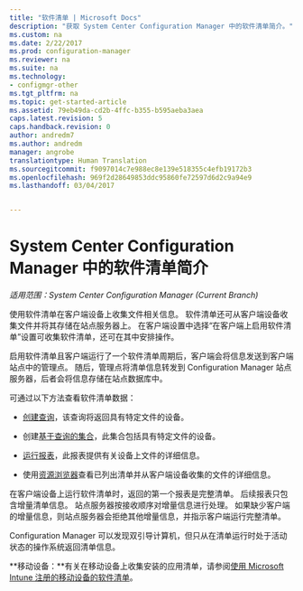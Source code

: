 ```yaml
---
title: "软件清单 | Microsoft Docs"
description: "获取 System Center Configuration Manager 中的软件清单简介。"
ms.custom: na
ms.date: 2/22/2017
ms.prod: configuration-manager
ms.reviewer: na
ms.suite: na
ms.technology:
- configmgr-other
ms.tgt_pltfrm: na
ms.topic: get-started-article
ms.assetid: 79eb49da-cd2b-4ffc-b355-b595aeba3aea
caps.latest.revision: 5
caps.handback.revision: 0
author: andredm7
ms.author: andredm
manager: angrobe
translationtype: Human Translation
ms.sourcegitcommit: f9097014c7e988ec8e139e518355c4efb19172b3
ms.openlocfilehash: 969f2d28649853ddc95860fe72597d6d2c9a94e9
ms.lasthandoff: 03/04/2017


---
```

# <a name="introduction-to-software-inventory-in-system-center-configuration-manager"></a>System Center Configuration Manager 中的软件清单简介

*适用范围：System Center Configuration Manager (Current Branch)*

使用软件清单在客户端设备上收集文件相关信息。 软件清单还可从客户端设备收集文件并将其存储在站点服务器上。 在客户端设置中选择“在客户端上启用软件清单”设置可收集软件清单，还可在其中安排操作。  

启用软件清单且客户端运行了一个软件清单周期后，客户端会将信息发送到客户端站点中的管理点。 随后，管理点将清单信息转发到 Configuration Manager 站点服务器，后者会将信息存储在站点数据库中。   

 可通过以下方法查看软件清单数据：  

-   [创建查询](../../../../core/servers/manage/queries-technical-reference.md)，该查询将返回具有特定文件的设备。   

-   创建[基于查询的集合](../../../../core/clients/manage/collections/introduction-to-collections.md)，此集合包括具有特定文件的设备。   

-   [运行报表](../../../../core/servers/manage/reporting.md)，此报表提供有关设备上文件的详细信息。

-   使用[资源浏览器](../../../../core/clients/manage/inventory/use-resource-explorer-to-view-software-inventory.md)查看已列出清单并从客户端设备收集的文件的详细信息。   

 在客户端设备上运行软件清单时，返回的第一个报表是完整清单。 后续报表只包含增量清单信息。 站点服务器按接收顺序对增量信息进行处理。 如果缺少客户端的增量信息，则站点服务器会拒绝其他增量信息，并指示客户端运行完整清单。  

 Configuration Manager 可以发现双引导计算机，但只从在清单运行时处于活动状态的操作系统返回清单信息。  

**移动设备：**有关在移动设备上收集安装的应用清单，请参阅[使用 Microsoft Intune 注册的移动设备的软件清单](../../../../mdm/deploy-use/software-inventory-mobile-devices.md)。

